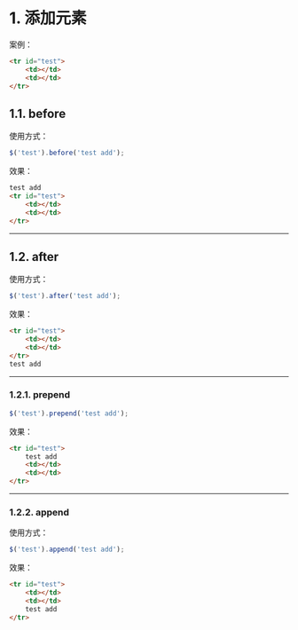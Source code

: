 # 1. 添加元素
案例：
```html
<tr id="test">
	<td></td>
	<td></td>
</tr>
```
## 1.1. before
使用方式：
```js
$('test').before('test add');
```
效果：
```html
test add
<tr id="test">
	<td></td>
	<td></td>
</tr>
```
---
## 1.2. after
使用方式：
```js
$('test').after('test add');
```
效果：
```html
<tr id="test">
	<td></td>
	<td></td>
</tr>
test add
```
---
### 1.2.1. prepend
```js
$('test').prepend('test add');
```
效果：
```html
<tr id="test">
	test add
	<td></td>
	<td></td>
</tr>
```
---
### 1.2.2. append
使用方式：
```js
$('test').append('test add');
```
效果：
```html
<tr id="test">
	<td></td>
	<td></td>
	test add
</tr>
```